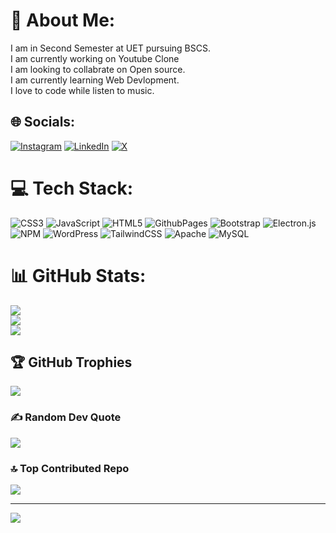 # 💫 About Me:
I am in Second Semester at UET pursuing BSCS.<br>I am currently working on Youtube Clone<br>I am looking to collabrate on Open source.<br>I am currently learning Web Devlopment.<br>I love to code while listen to music.


## 🌐 Socials:
[![Instagram](https://img.shields.io/badge/Instagram-%23E4405F.svg?logo=Instagram&logoColor=white)](https://instagram.com/sajidmehmoodtariq/) [![LinkedIn](https://img.shields.io/badge/LinkedIn-%230077B5.svg?logo=linkedin&logoColor=white)](https://linkedin.com/in/sajid-mehmood-tariq/) [![X](https://img.shields.io/badge/X-black.svg?logo=X&logoColor=white)](https://x.com/SajidMTariq) 

# 💻 Tech Stack:
![CSS3](https://img.shields.io/badge/css3-%231572B6.svg?style=for-the-badge&logo=css3&logoColor=white) ![JavaScript](https://img.shields.io/badge/javascript-%23323330.svg?style=for-the-badge&logo=javascript&logoColor=%23F7DF1E) ![HTML5](https://img.shields.io/badge/html5-%23E34F26.svg?style=for-the-badge&logo=html5&logoColor=white) ![GithubPages](https://img.shields.io/badge/github%20pages-121013?style=for-the-badge&logo=github&logoColor=white) ![Bootstrap](https://img.shields.io/badge/bootstrap-%238511FA.svg?style=for-the-badge&logo=bootstrap&logoColor=white) ![Electron.js](https://img.shields.io/badge/Electron-191970?style=for-the-badge&logo=Electron&logoColor=white) ![NPM](https://img.shields.io/badge/NPM-%23CB3837.svg?style=for-the-badge&logo=npm&logoColor=white) ![WordPress](https://img.shields.io/badge/WordPress-%23117AC9.svg?style=for-the-badge&logo=WordPress&logoColor=white) ![TailwindCSS](https://img.shields.io/badge/tailwindcss-%2338B2AC.svg?style=for-the-badge&logo=tailwind-css&logoColor=white) ![Apache](https://img.shields.io/badge/apache-%23D42029.svg?style=for-the-badge&logo=apache&logoColor=white) ![MySQL](https://img.shields.io/badge/mysql-4479A1.svg?style=for-the-badge&logo=mysql&logoColor=white)
# 📊 GitHub Stats:
![](https://github-readme-stats.vercel.app/api?username=sajidmehmoodtariq30&theme=dark&hide_border=false&include_all_commits=false&count_private=false)<br/>
![](https://github-readme-streak-stats.herokuapp.com/?user=sajidmehmoodtariq30&theme=dark&hide_border=false)<br/>
![](https://github-readme-stats.vercel.app/api/top-langs/?username=sajidmehmoodtariq30&theme=dark&hide_border=false&include_all_commits=false&count_private=false&layout=compact)

## 🏆 GitHub Trophies
![](https://github-profile-trophy.vercel.app/?username=sajidmehmoodtariq30&theme=radical&no-frame=false&no-bg=false&margin-w=4)

### ✍️ Random Dev Quote
![](https://quotes-github-readme.vercel.app/api?type=horizontal&theme=radical)

### 🔝 Top Contributed Repo
![](https://github-contributor-stats.vercel.app/api?username=sajidmehmoodtariq30&limit=5&theme=dark&combine_all_yearly_contributions=true)

---
[![](https://visitcount.itsvg.in/api?id=sajidmehmoodtariq30&icon=0&color=0)](https://visitcount.itsvg.in)

<!-- Proudly created with GPRM ( https://gprm.itsvg.in ) -->
